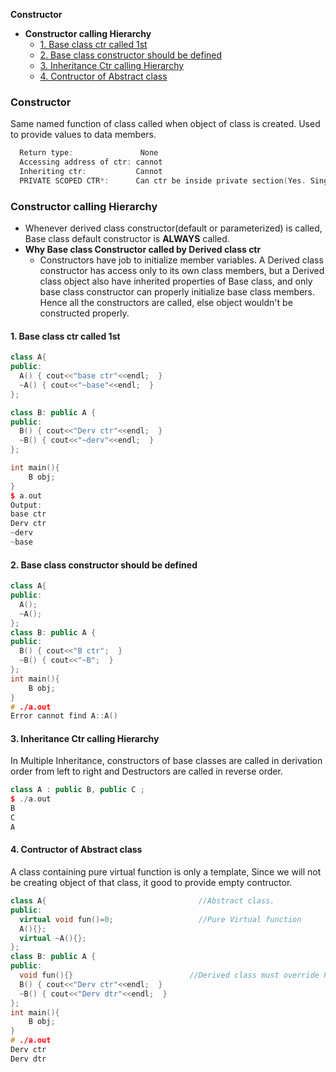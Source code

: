 **Constructor**
- **Constructor calling Hierarchy**
  - [1. Base class ctr called 1st](#b1)
  - [2. Base class constructor should be defined](#b2)
  - [3. Inheritance Ctr calling Hierarchy](#b3)
  - [4. Contructor of Abstract class](#b4)


### Constructor
Same named function of class called when object of class is created. Used to provide values to data members. 
```c
  Return type:               None 
  Accessing address of ctr: cannot
  Inheriting ctr:           Cannot
  PRIVATE SCOPED CTR*:      Can ctr be inside private section(Yes. Single DP)
```

### Constructor calling Hierarchy
- Whenever derived class constructor(default or parameterized) is called, Base class default constructor is **ALWAYS** called.
- **Why Base class Constructor called by Derived class ctr**
  - Constructors have job to initialize member variables. A Derived class constructor has access only to its own class members, but a Derived class object also have inherited properties of Base class, and only base class constructor can properly initialize base class members. Hence all the constructors are called, else object wouldn't be constructed properly.

<a name=b1></a>
#### 1. Base class ctr called 1st
```cpp
class A{
public:
  A() { cout<<"base ctr"<<endl;  }
  ~A() { cout<<"~base"<<endl;  }
};

class B: public A {
public:
  B() { cout<<"Derv ctr"<<endl;  }
  ~B() { cout<<"~derv"<<endl;  }
};

int main(){
    B obj;
}
$ a.out
Output:
base ctr
Derv ctr
~derv
~base
```
<a name=b2></a>
#### 2. Base class constructor should be defined
```c++
class A{
public:
  A();
  ~A();
};
class B: public A {
public:
  B() { cout<<"B ctr";  }
  ~B() { cout<<"~B";  }
};
int main(){
    B obj;
}
# ./a.out
Error cannot find A::A()
```
<a name=b3></a>
#### 3. Inheritance Ctr calling Hierarchy
In Multiple Inheritance, constructors of base classes are called in derivation order from left to right and Destructors are called in reverse order.
```cpp
class A : public B, public C ;
$ ./a.out
B
C
A
```
<a name=b4></a>
#### 4. Contructor of Abstract class
A class containing pure virtual function is only a template, Since we will not be creating object of that class, it good to provide empty contructor.
```cpp
class A{                                  //Abstract class.
public:
  virtual void fun()=0;                   //Pure Virtual function
  A(){};
  virtual ~A(){};
};
class B: public A {
public:
  void fun(){}                          //Derived class must override PVF else declare it as PV.
  B() { cout<<"Derv ctr"<<endl;  }
  ~B() { cout<<"Derv dtr"<<endl;  }
};
int main(){
    B obj;
}
# ./a.out
Derv ctr
Derv dtr
```

